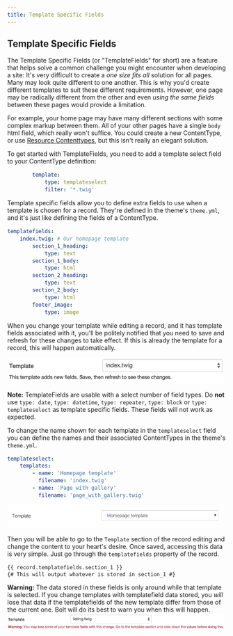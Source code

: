 ```yaml
---
title: Template Specific Fields
---
```


Template Specific Fields
------------------------

The Template Specific Fields (or "TemplateFields" for short) are a feature that
helps solve a common challenge you might encounter when developing a site: It's
very difficult to create a *one size fits all* solution for all pages. Many may
look quite different to one another. This is why you'd create different
templates to suit these different requirements. However, one page may be
radically different from the other and even *using the same fields* between
these pages would provide a limitation.

For example, your home page may have many different sections with some complex
markup between them. All of your other pages have a single `body` html field,
which really won't suffice. You could create a new ContentType, or use
[Resource Contenttypes](../howto/resource-contenttype), but this isn't really an
elegant solution.

To get started with TemplateFields, you need to add a template select field to
your ContentType definition:

```yml
        template:
            type: templateselect
            filter: '*.twig'
```

Template specific fields allow you to define extra fields to use when a template
is chosen for a record. They're defined in the theme's `theme.yml`, and it's
just like defining the fields of a ContentType.

```yml
templatefields:
    index.twig: # Our homepage template
        section_1_heading:
            type: text
        section_1_body:
            type: html
        section_2_heading:
            type: text
        section_2_body:
            type: html
        footer_image:
            type: image
```

When you change your template while editing a record, and it has template fields
associated with it, you'll be politely notified that you need to save and
refresh for these changes to take effect. If this is already the template for a
record, this will happen automatically.

<a href="/files/templatefields-notification.png" class="popup">
<img src="/files/templatefields-notification.png" alt="TemplateFields Notification" width="500" />
</a>

<p class="note"><strong>Note:</strong> TemplateFields are usable with a select
number of field types. Do <strong>not</strong> use <code>type: date</code>, <code>type: datetime</code>, 
<code>type: repeater</code>, <code>type: block</code> or <code>type: templateselect</code>
as template specific fields. These fields will not work as expected.
</p>

To change the name shown for each template in the `templateselect` field you can
define the names and their associated ContentTypes in the theme's `theme.yml`.

```yml
templateselect:
    templates:
        - name: 'Homepage template'
          filename: 'index.twig'
        - name: 'Page with gallery'
          filename: 'page_with_gallery.twig'
```

<a href="/files/template_custom_name.png" class="popup">
<img src="/files/template_custom_name.png" alt="Template with custom name" width="500" />
</a>

Then you will be able to go to the `Template` section of the record editing and change
the content to your heart's desire. Once saved, accessing this data is very simple.
Just go through the `templatefields` property of the record.

```twig
{{ record.templatefields.section_1 }}
{# This will output whatever is stored in section_1 #}
```

<p class="warning"><strong>Warning:</strong> The data stored in these fields is only
around while that template is selected. If you change templates with templatefield data
stored, you <em>will</em> lose that data if the templatefields of the new template differ
from those of the current one. Bolt will do its best to warn you when this will happen.
<br />
<a href="/files/templatefields-warning.png" class="popup">
<img src="/files/templatefields-warning.png" alt="TemplateFields Warning" width="500" />
</a></p>

